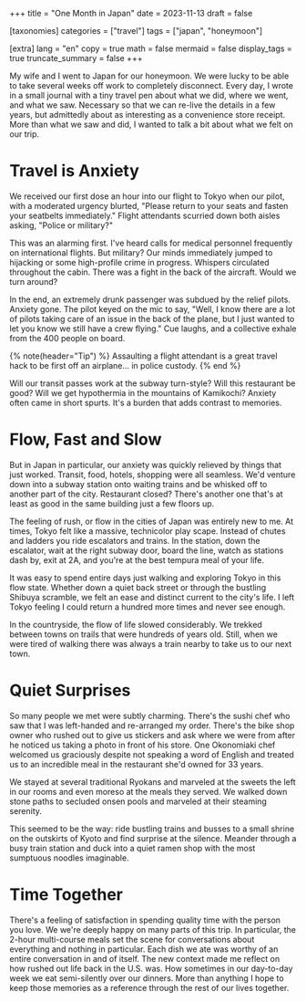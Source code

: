 +++
title = "One Month in Japan"
date = 2023-11-13
draft = false

[taxonomies]
categories = ["travel"]
tags = ["japan", "honeymoon"]

[extra]
lang = "en"
copy = true
math = false
mermaid = false
display_tags = true
truncate_summary = false
+++

My wife and I went to Japan for our honeymoon. We were lucky to be able to take several weeks off work to completely disconnect. Every day, I wrote in a small journal with a tiny travel pen about what we did, where we went, and what we saw. Necessary so that we can re-live the details in a few years, but admittedly about as interesting as a convenience store receipt. More than what we saw and did, I wanted to talk a bit about what we felt on our trip.

# Travel is Anxiety
We received our first dose an hour into our flight to Tokyo when our pilot, with a moderated urgency blurted, "Please return to your seats and fasten your seatbelts immediately." Flight attendants scurried down both aisles asking, "Police or military?"

This was an alarming first. I've heard calls for medical personnel frequently on international flights. But military? Our minds immediately jumped to hijacking or some high-profile crime in progress. Whispers circulated throughout the cabin. There was a fight in the back of the aircraft. Would we turn around?

In the end, an extremely drunk passenger was subdued by the relief pilots. Anxiety gone. The pilot keyed on the mic to say, "Well, I know there are a lot of pilots taking care of an issue in the back of the plane, but I just wanted to let you know we still have a crew flying." Cue laughs, and a collective exhale from the 400 people on board.


{% note(header="Tip") %}
Assaulting a flight attendant is a great travel hack to be first off an airplane... in police custody.
{% end %}

Will our transit passes work at the subway turn-style? Will this restaurant be good? Will we get hypothermia in the mountains of Kamikochi? Anxiety often came in short spurts. It's a burden that adds contrast to memories.

# Flow, Fast and Slow
But in Japan in particular, our anxiety was quickly relieved by things that just worked. Transit, food, hotels, shopping were all seamless. We'd venture down into a subway station onto waiting trains and be whisked off to another part of the city. Restaurant closed? There's another one that's at least as good in the same building just a few floors up.

The feeling of rush, or flow in the cities of Japan was entirely new to me. At times, Tokyo felt like a massive, technicolor play scape. Instead of chutes and ladders you ride escalators and trains. In the station, down the escalator, wait at the right subway door, board the line, watch as stations dash by, exit at 2A, and you're at the best tempura meal of your life.

It was easy to spend entire days just walking and exploring Tokyo in this flow state. Whether down a quiet back street or through the bustling Shibuya scramble, we felt an ease and distinct current to the city's life. I left Tokyo feeling I could return a hundred more times and never see enough.

In the countryside, the flow of life slowed considerably. We trekked between towns on trails that were hundreds of years old. Still, when we were tired of walking there was always a train nearby to take us to our next town.

# Quiet Surprises
So many people we met were subtly charming. There's the sushi chef who saw that I was left-handed and re-arranged my order. There's the bike shop owner who rushed out to give us stickers and ask where we were from after he noticed us taking a photo in front of his store. One Okonomiaki chef welcomed us graciously despite not speaking a word of English and treated us to an incredible meal in the restaurant she'd owned for 33 years.

We stayed at several traditional Ryokans and marveled at the sweets the left in our rooms and even moreso at the meals they served. We walked down stone paths to secluded onsen pools and marveled at their steaming serenity.

This seemed to be the way: ride bustling trains and busses to a small shrine on the outskirts of Kyoto and find surprise at the silence. Meander through a busy train station and duck into a quiet ramen shop with the most sumptuous noodles imaginable.

# Time Together
There's a feeling of satisfaction in spending quality time with the person you love. We we're deeply happy on many parts of this trip. In particular, the 2-hour multi-course meals set the scene for conversations about everything and nothing in particular. Each dish we ate was worthy of an entire conversation in and of itself. The new context made me reflect on how rushed out life back in the U.S. was. How sometimes in our day-to-day week we eat semi-silently over our dinners. More than anything I hope to keep those memories as a reference through the rest of our lives together.